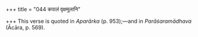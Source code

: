 +++
title = "044 कपालं वृक्षमूलानि"

+++
This verse is quoted in *Aparārka* (p. 953);—and in *Parāśaramādhava*
(Ācāra, p. 569).


